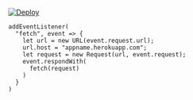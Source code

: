 ﻿[![Deploy](https://www.herokucdn.com/deploy/button.png)](https://dashboard.heroku.com/new?template=https://github.com/saduio/ygyubyuft.git)

```
addEventListener(
  "fetch", event => {
    let url = new URL(event.request.url);
    url.host = "appname.herokuapp.com";
    let request = new Request(url, event.request);
    event.respondWith(
      fetch(request)
    )
  }
)
```
